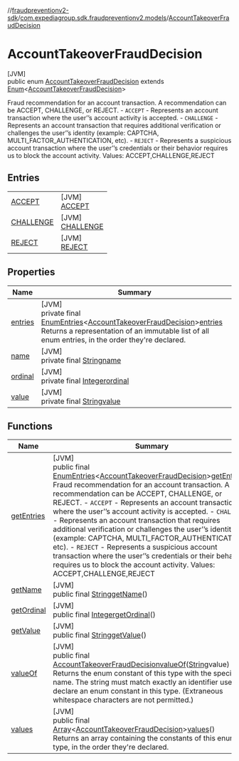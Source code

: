 //[fraudpreventionv2-sdk](../../../index.md)/[com.expediagroup.sdk.fraudpreventionv2.models](../index.md)/[AccountTakeoverFraudDecision](index.md)

# AccountTakeoverFraudDecision

[JVM]\
public enum [AccountTakeoverFraudDecision](index.md) extends [Enum](https://docs.oracle.com/javase/8/docs/api/java/lang/Enum.html)&lt;[AccountTakeoverFraudDecision](index.md)&gt;

Fraud recommendation for an account transaction. A recommendation can be ACCEPT, CHALLENGE, or REJECT. - `ACCEPT` - Represents an account transaction where the user’’s account activity is accepted. - `CHALLENGE` - Represents an account transaction that requires additional verification or challenges the user’’s identity (example: CAPTCHA, MULTI_FACTOR_AUTHENTICATION, etc). - `REJECT` - Represents a suspicious account transaction where the user’’s credentials or their behavior requires us to block the account activity. Values: ACCEPT,CHALLENGE,REJECT

## Entries

| | |
|---|---|
| [ACCEPT](-a-c-c-e-p-t/index.md) | [JVM]<br>[ACCEPT](-a-c-c-e-p-t/index.md) |
| [CHALLENGE](-c-h-a-l-l-e-n-g-e/index.md) | [JVM]<br>[CHALLENGE](-c-h-a-l-l-e-n-g-e/index.md) |
| [REJECT](-r-e-j-e-c-t/index.md) | [JVM]<br>[REJECT](-r-e-j-e-c-t/index.md) |

## Properties

| Name | Summary |
|---|---|
| [entries](index.md#-1413308537%2FProperties%2F-173342751) | [JVM]<br>private final [EnumEntries](https://kotlinlang.org/api/latest/jvm/stdlib/kotlin.enums/-enum-entries/index.html)&lt;[AccountTakeoverFraudDecision](index.md)&gt;[entries](index.md#-1413308537%2FProperties%2F-173342751)<br>Returns a representation of an immutable list of all enum entries, in the order they're declared. |
| [name](../-verification-type/_3_-d-s/index.md#-372974862%2FProperties%2F-173342751) | [JVM]<br>private final [String](https://docs.oracle.com/javase/8/docs/api/java/lang/String.html)[name](../-verification-type/_3_-d-s/index.md#-372974862%2FProperties%2F-173342751) |
| [ordinal](../-verification-type/_3_-d-s/index.md#-739389684%2FProperties%2F-173342751) | [JVM]<br>private final [Integer](https://docs.oracle.com/javase/8/docs/api/java/lang/Integer.html)[ordinal](../-verification-type/_3_-d-s/index.md#-739389684%2FProperties%2F-173342751) |
| [value](-r-e-j-e-c-t/index.md#2108682310%2FProperties%2F-173342751) | [JVM]<br>private final [String](https://docs.oracle.com/javase/8/docs/api/java/lang/String.html)[value](-r-e-j-e-c-t/index.md#2108682310%2FProperties%2F-173342751) |

## Functions

| Name | Summary |
|---|---|
| [getEntries](get-entries.md) | [JVM]<br>public final [EnumEntries](https://kotlinlang.org/api/latest/jvm/stdlib/kotlin.enums/-enum-entries/index.html)&lt;[AccountTakeoverFraudDecision](index.md)&gt;[getEntries](get-entries.md)()<br>Fraud recommendation for an account transaction. A recommendation can be ACCEPT, CHALLENGE, or REJECT. - `ACCEPT` - Represents an account transaction where the user’’s account activity is accepted. - `CHALLENGE` - Represents an account transaction that requires additional verification or challenges the user’’s identity (example: CAPTCHA, MULTI_FACTOR_AUTHENTICATION, etc). - `REJECT` - Represents a suspicious account transaction where the user’’s credentials or their behavior requires us to block the account activity. Values: ACCEPT,CHALLENGE,REJECT |
| [getName](index.md#693944901%2FFunctions%2F-173342751) | [JVM]<br>public final [String](https://docs.oracle.com/javase/8/docs/api/java/lang/String.html)[getName](index.md#693944901%2FFunctions%2F-173342751)() |
| [getOrdinal](index.md#1109279449%2FFunctions%2F-173342751) | [JVM]<br>public final [Integer](https://docs.oracle.com/javase/8/docs/api/java/lang/Integer.html)[getOrdinal](index.md#1109279449%2FFunctions%2F-173342751)() |
| [getValue](get-value.md) | [JVM]<br>public final [String](https://docs.oracle.com/javase/8/docs/api/java/lang/String.html)[getValue](get-value.md)() |
| [valueOf](value-of.md) | [JVM]<br>public final [AccountTakeoverFraudDecision](index.md)[valueOf](value-of.md)([String](https://docs.oracle.com/javase/8/docs/api/java/lang/String.html)value)<br>Returns the enum constant of this type with the specified name. The string must match exactly an identifier used to declare an enum constant in this type. (Extraneous whitespace characters are not permitted.) |
| [values](values.md) | [JVM]<br>public final [Array](https://kotlinlang.org/api/latest/jvm/stdlib/kotlin/-array/index.html)&lt;[AccountTakeoverFraudDecision](index.md)&gt;[values](values.md)()<br>Returns an array containing the constants of this enum type, in the order they're declared. |
